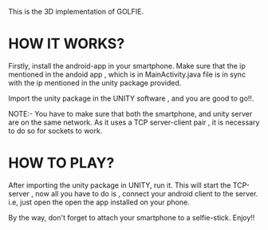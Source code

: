 This is the 3D implementation of GOLFIE.

# HOW IT WORKS?

Firstly, install the android-app in your smartphone. Make sure that the ip mentioned in the andoid app , which is in MainActivity.java file is in sync with the ip mentioned in the unity package provided.

Import the unity package in the UNITY software , and you are good to go!!.

NOTE:- You have to make sure that both the smartphone, and unity server are on the same network. As it uses a TCP server-client pair , it is necessary to do so for sockets to work.

# HOW TO PLAY?

After importing the unity package in UNITY, run it. This will start the TCP-server , now all you have to do is , connect your android client to the server. i.e, just open the open the app installed on your phone. 

By the way, don't forget to attach your smartphone to a selfie-stick. Enjoy!!
